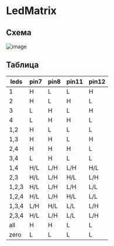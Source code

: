 # LedMatrix

## Схема
![image](https://github.com/user-attachments/assets/22dd17e1-5fd4-4038-abb0-b978f6457360)

## Таблица

| leds  | pin7 | pin8 | pin11 | pin12 |
|-------|------|------|-------|-------|
| 1     | H  | L  | L  | H  |
| 2     | H  | L  | H  | L  |
| 3     | L  | H  | L  | H  |
| 4     | L  | H  | H  | L  |
| 1,2   | H  | L  | L  | L  |
| 1,3   | H  | H  | L  | H  |
| 2,4   | H  | H  | H  | L  |
| 3,4   | L  | H  | L  | L  |
| 1,4   | H/L | L/H | L/H | H/L |
| 2,3   | H/L | L/H | H/L | L/H |
| 1,2,3 | H/L | L/H | L/H | L/L |
| 1,2,4 | H/L | L/H | H/L | L/L |
| 1,3,4 | L/H | H/L | L/L | L/H |
| 2,3,4 | H/L | L/H | L/L | L/H |
| all   | H  | H  | L  | L  |
| zero  | L  | L  | L  | L  |
